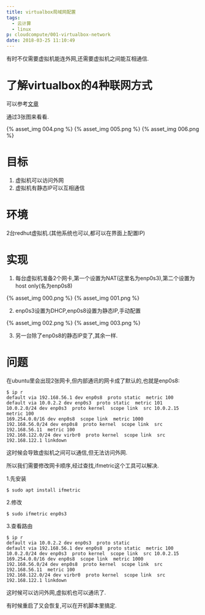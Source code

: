 ```yaml
---
title: virtualbox局域网配置
tags:
  - 云计算
  - linux
p: cloudcompute/001-virtualbox-network
date: 2018-03-25 11:10:49
---
```

有时不仅需要虚拟机能连外网,还需要虚拟机之间能互相通信.

# 了解virtualbox的4种联网方式

可以参考[文章](https://www.cnblogs.com/york-hust/archive/2012/03/29/2422911.html)

通过3张图来看看.

{% asset_img 004.png %}
{% asset_img 005.png %}
{% asset_img 006.png %}

# 目标
1. 虚拟机可以访问外网
2. 虚拟机有静态IP可以互相通信

# 环境
2台redhut虚拟机.(其他系统也可以,都可以在界面上配置IP)

# 实现
1. 每台虚拟机准备2个网卡,第一个设置为NAT(这里名为enp0s3),第二个设置为host only(名为enp0s8)

{% asset_img 000.png %} 
{% asset_img 001.png %}

2. enp0s3设置为DHCP,enp0s8设置为静态IP,手动配置

{% asset_img 002.png %} 
{% asset_img 003.png %}

3. 另一台除了enp0s8的静态IP变了,其余一样.

# 问题
在ubuntu里会出现2张网卡,但内部通讯的网卡成了默认的,也就是enp0s8:
```shell
$ ip r
default via 192.168.56.1 dev enp0s8  proto static  metric 100 
default via 10.0.2.2 dev enp0s3  proto static  metric 101 
10.0.2.0/24 dev enp0s3  proto kernel  scope link  src 10.0.2.15  metric 100 
169.254.0.0/16 dev enp0s8  scope link  metric 1000 
192.168.56.0/24 dev enp0s8  proto kernel  scope link  src 192.168.56.11  metric 100 
192.168.122.0/24 dev virbr0  proto kernel  scope link  src 192.168.122.1 linkdown 
```
这时候会导致虚拟机之间可以通信,但无法访问外网.

所以我们需要修改网卡顺序,经过查找,ifmetric这个工具可以解决.

1.先安装
```shell
$ sudo apt install ifmetric
```
2.修改
```shell
$ sudo ifmetric enp0s3
```
3.查看路由
```shell
$ ip r
default via 10.0.2.2 dev enp0s3  proto static 
default via 192.168.56.1 dev enp0s8  proto static  metric 100 
10.0.2.0/24 dev enp0s3  proto kernel  scope link  src 10.0.2.15 
169.254.0.0/16 dev enp0s8  scope link  metric 1000 
192.168.56.0/24 dev enp0s8  proto kernel  scope link  src 192.168.56.11  metric 100 
192.168.122.0/24 dev virbr0  proto kernel  scope link  src 192.168.122.1 linkdown 
```
这时候可以访问外网,虚拟机也可以通讯了.

有时候重启了又会恢复,可以在开机脚本里搞定.

